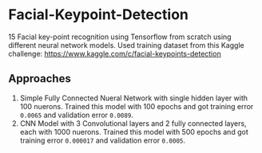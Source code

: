 # Facial-Keypoint-Detection
15 Facial key-point recognition using Tensorflow from scratch using different neural network models. Used training dataset from this Kaggle challenge: https://www.kaggle.com/c/facial-keypoints-detection

## Approaches
1. Simple Fully Connected Nueral Network with single hidden layer with 100 nuerons. Trained this model with 100 epochs and got training error `0.0065` and validation error `0.0089`.
2. CNN Model with 3 Convolutional layers and 2 fully connected layers, each with 1000 nuerons. Trained this model with 500 epochs and got training error `0.000017` and validation error `0.0005`.
